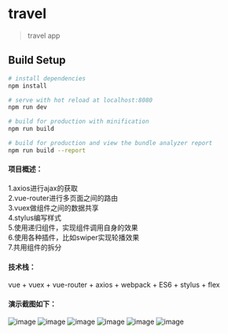 # travel

> travel app

## Build Setup

``` bash
# install dependencies
npm install

# serve with hot reload at localhost:8080
npm run dev

# build for production with minification
npm run build

# build for production and view the bundle analyzer report
npm run build --report
```
#### 项目概述：
1.axios进行ajax的获取<br/>
2.vue-router进行多页面之间的路由<br/>
3.vuex做组件之间的数据共享<br/>
4.stylus编写样式<br/>
5.使用递归组件，实现组件调用自身的效果<br/>
6.使用各种插件，比如swiper实现轮播效果<br/>
7.共用组件的拆分<br/>

#### 技术栈：
vue + vuex + vue-router + axios + webpack + ES6 + stylus + flex <br/>

#### 演示截图如下：

![image](https://github.com/snowyG0924/Travel-vue/blob/master/demoPictures/01.jpg)
![image](https://github.com/snowyG0924/Travel-vue/blob/master/demoPictures/02.jpg)
![image](https://github.com/snowyG0924/Travel-vue/blob/master/demoPictures/03.jpg)
![image](https://github.com/snowyG0924/Travel-vue/blob/master/demoPictures/04.jpg)
![image](https://github.com/snowyG0924/Travel-vue/blob/master/demoPictures/05.jpg)
![image](https://github.com/snowyG0924/Travel-vue/blob/master/demoPictures/06.jpg)
